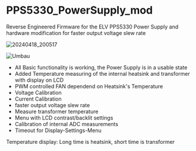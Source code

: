 # PPS5330_PowerSupply_mod
Reverse Engineered Firmware for the ELV PPS5330 Power Supply and hardware modification for faster output voltage slew rate

![20240418_200517](https://github.com/rolfdegen/PPS5330_PowerSupply_mod/assets/16689445/1e9c6e01-77a0-45ae-b5b4-699f695727ae)

![Umbau](https://github.com/rolfdegen/PPS5330_PowerSupply_mod/assets/16689445/06558d7d-171d-4dcb-a2f9-a04866291bf2)


* All Basic functionality is working, the Power Supply is in a usable state
* Added Temperature measuring of the internal heatsink and transformer with display on LCD
* PWM controlled FAN dependend on Heatsink's Temperature
* Voltage Calibration
* Current Calibration
* faster output voltage slew rate
* Measure transformer temperature
* Menu with LCD contrast/backlit settings
* Calibration of internal ADC measurements
* Timeout for Display-Settings-Menu

Temperature display: Long time is heatsink, short time is transformer
  
